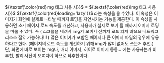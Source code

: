 
${\textsf{\color{red}img 태그 사용 시}}$
= ${\textsf{\color{red}img 태그 사용 시}}$ ${\textsf{\color{red}loading='lazy'}}$ 라는 속성을 쓸 수있다. 이 속성은 이미지가 화면에 실제로 나타날 때까지 로딩을 지연시키는 기능을 제공한다.
이 속성을 사용하면 초기 페이지 로드 속도를 개선하고, 사용자가 실제로 보게 될 때까지 이미지 로딩을 미룰 수 있다.
즉 ( 스크롤을 내려서 img가 보이기 전까지 로드 되지 않으므 네트워크 리소스 절약 가능하다!!! )
많은 이미지가 포함된 페이지나 큰 이미지 파일의 경우에 유용하다고 한다. (페이지의 로드 속도를 개선하기 위해 img가 많이 없어도 쓰는거 추천.)
단, 화면에 바로 보이는 img나, 배너 이미지, 히어로 이미지 등등... 에는 사용하는거 비추천, 빨리 사진이 보여져야 하므로 비추천이다.
